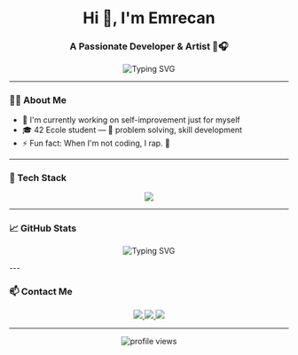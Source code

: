 <h1 align="center">Hi 👋, I'm Emrecan</h1>
<h3 align="center">A Passionate Developer & Artist 🧠🎧</h3>

<p align="center">
  <img src="https://readme-typing-svg.herokuapp.com?font=Fira+Code&color=BB00FF&center=true&vCenter=true&background=00000000&lines=Writing+Code+%2B+Making+A+Song+%F0%9F%8E%A7;Living+the+code+life+%F0%9F%92%BB;Always+High%2C+always+%F0%9F%A5%AC" alt="Typing SVG" />
</p>

---

### 👨‍💻 About Me

- 🔭 I'm currently working on self-improvement just for myself
- 🎓 42 Ecole student — 🧩 problem solving, skill development
- ⚡ Fun fact: When I'm not coding, I rap. 🎤

---

### 🧰 Tech Stack

<p align="center">
  <img src="https://skillicons.dev/icons?i=python,html,css,git,linux,vscode,windows,photoshop,discord,github" />
</p>

---

### 📈 GitHub Stats

<p align="center">
  <img src="https://readme-typing-svg.herokuapp.com?font=Fira+Code&color=BB00FF&center=true&vCenter=true&background=00000000&lines=Writing+Code+%2B+Making+A+Song+%F0%9F%8E%A7;Living+the+code+life+%F0%9F%92%BB;Always+High%2C+always+%F0%9F%A5%B3" alt="Typing SVG" />
</p>
---

### 📫 Contact Me

<p align="center">
  <a href="mailto:emrecanded@gmail.com">
    <img src="https://img.shields.io/badge/email-D14836?style=for-the-badge&logo=gmail&logoColor=white" />
  </a>
  <a href="https://linkedin.com/in/YOUR-LINKEDIN">
    <img src="https://img.shields.io/badge/linkedin-%230077B5.svg?&style=for-the-badge&logo=linkedin&logoColor=white" />
  </a>
  <a href="https://twitter.com/YOUR-TWITTER">
    <img src="https://img.shields.io/badge/twitter-1DA1F2.svg?style=for-the-badge&logo=twitter&logoColor=white" />
  </a>
</p>

---

<p align="center">
  <img src="https://komarev.com/ghpvc/?username=emrecan42&label=Profile+Views&color=blue&style=flat" alt="profile views" />
</p>
